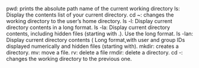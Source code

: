 pwd: prints the absolute path name of the current working directory
ls: Display the contents list of your current directory.
cd ~: changes the working directory to the user’s home directory.
ls -l: Display current directory contents in a long format.
ls -la: Display current directory contents, including hidden files (starting with .). Use the long format.
ls -lan: Display current directory contents ( Long format,with user and group IDs displayed numerically and hidden files (starting with).
mkdir: creates a directory.
mv: move a file.
rv: delete a file
rmdir: delete a directory.
cd -: changes the working directory to the previous one.
